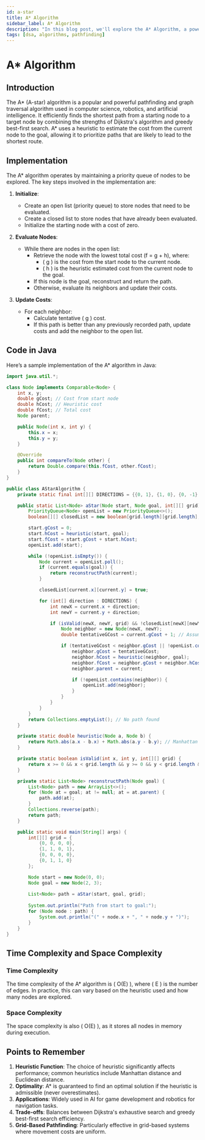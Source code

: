 ```yaml
---
id: a-star
title: A* Algorithm
sidebar_label: A* Algorithm
description: "In this blog post, we'll explore the A* Algorithm, a powerful pathfinding and graph traversal algorithm that efficiently finds the shortest path from a starting node to a target node. By combining the strengths of Dijkstra's algorithm and greedy best-first search, A* uses heuristics to prioritize paths, making it widely used in applications such as game development and robotics."
tags: [dsa, algorithms, pathfinding]
---
```


# A* Algorithm

## Introduction

The A* (A-star) algorithm is a popular and powerful pathfinding and graph traversal algorithm used in computer science, robotics, and artificial intelligence. It efficiently finds the shortest path from a starting node to a target node by combining the strengths of Dijkstra's algorithm and greedy best-first search. A* uses a heuristic to estimate the cost from the current node to the goal, allowing it to prioritize paths that are likely to lead to the shortest route.

## Implementation

The A* algorithm operates by maintaining a priority queue of nodes to be explored. The key steps involved in the implementation are:

1. **Initialize**:
   - Create an open list (priority queue) to store nodes that need to be evaluated.
   - Create a closed list to store nodes that have already been evaluated.
   - Initialize the starting node with a cost of zero.

2. **Evaluate Nodes**:
   - While there are nodes in the open list:
     - Retrieve the node with the lowest total cost (f = g + h), where:
       - \( g \) is the cost from the start node to the current node.
       - \( h \) is the heuristic estimated cost from the current node to the goal.
     - If this node is the goal, reconstruct and return the path.
     - Otherwise, evaluate its neighbors and update their costs.

3. **Update Costs**:
   - For each neighbor:
     - Calculate tentative \( g \) cost.
     - If this path is better than any previously recorded path, update costs and add the neighbor to the open list.

## Code in Java

Here’s a sample implementation of the A* algorithm in Java:

```java
import java.util.*;

class Node implements Comparable<Node> {
    int x, y;
    double gCost; // Cost from start node
    double hCost; // Heuristic cost
    double fCost; // Total cost
    Node parent;

    public Node(int x, int y) {
        this.x = x;
        this.y = y;
    }

    @Override
    public int compareTo(Node other) {
        return Double.compare(this.fCost, other.fCost);
    }
}

public class AStarAlgorithm {
    private static final int[][] DIRECTIONS = {{0, 1}, {1, 0}, {0, -1}, {-1, 0}}; // Up, Right, Down, Left

    public static List<Node> aStar(Node start, Node goal, int[][] grid) {
        PriorityQueue<Node> openList = new PriorityQueue<>();
        boolean[][] closedList = new boolean[grid.length][grid.length];

        start.gCost = 0;
        start.hCost = heuristic(start, goal);
        start.fCost = start.gCost + start.hCost;
        openList.add(start);

        while (!openList.isEmpty()) {
            Node current = openList.poll();
            if (current.equals(goal)) {
                return reconstructPath(current);
            }

            closedList[current.x][current.y] = true;

            for (int[] direction : DIRECTIONS) {
                int newX = current.x + direction;
                int newY = current.y + direction;

                if (isValid(newX, newY, grid) && !closedList[newX][newY]) {
                    Node neighbor = new Node(newX, newY);
                    double tentativeGCost = current.gCost + 1; // Assuming uniform cost for simplicity

                    if (tentativeGCost < neighbor.gCost || !openList.contains(neighbor)) {
                        neighbor.gCost = tentativeGCost;
                        neighbor.hCost = heuristic(neighbor, goal);
                        neighbor.fCost = neighbor.gCost + neighbor.hCost;
                        neighbor.parent = current;

                        if (!openList.contains(neighbor)) {
                            openList.add(neighbor);
                        }
                    }
                }
            }
        }
        return Collections.emptyList(); // No path found
    }

    private static double heuristic(Node a, Node b) {
        return Math.abs(a.x - b.x) + Math.abs(a.y - b.y); // Manhattan distance
    }

    private static boolean isValid(int x, int y, int[][] grid) {
        return x >= 0 && x < grid.length && y >= 0 && y < grid.length && grid[x][y] == 0; // 0 represents walkable cell
    }

    private static List<Node> reconstructPath(Node goal) {
        List<Node> path = new ArrayList<>();
        for (Node at = goal; at != null; at = at.parent) {
            path.add(at);
        }
        Collections.reverse(path);
        return path;
    }

    public static void main(String[] args) {
        int[][] grid = {
            {0, 0, 0, 0},
            {1, 1, 0, 1},
            {0, 0, 0, 0},
            {0, 1, 1, 0}
        };

        Node start = new Node(0, 0);
        Node goal = new Node(2, 3);
        
        List<Node> path = aStar(start, goal, grid);
        
        System.out.println("Path from start to goal:");
        for (Node node : path) {
            System.out.println("(" + node.x + ", " + node.y + ")");
        }
    }
}
```

## Time Complexity and Space Complexity

### Time Complexity

The time complexity of the A* algorithm is \( O(E) \), where \( E \) is the number of edges. In practice, this can vary based on the heuristic used and how many nodes are explored.

### Space Complexity

The space complexity is also \( O(E) \), as it stores all nodes in memory during execution.

## Points to Remember

1. **Heuristic Function**: The choice of heuristic significantly affects performance; common heuristics include Manhattan distance and Euclidean distance.
2. **Optimality**: A* is guaranteed to find an optimal solution if the heuristic is admissible (never overestimates).
3. **Applications**: Widely used in AI for game development and robotics for navigation tasks.
4. **Trade-offs**: Balances between Dijkstra's exhaustive search and greedy best-first search efficiency.
5. **Grid-Based Pathfinding**: Particularly effective in grid-based systems where movement costs are uniform.